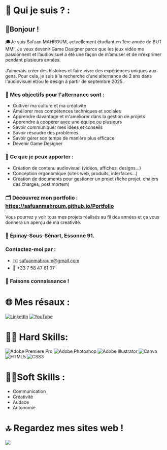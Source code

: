 # 💫 Qui je suis ? :
## 👋Bonjour !

🎓Je suis Safuan MAHROUM, actuellement étudiant en 1ère année de BUT MMI. Je veux devenir Game Designer parce que les jeux vidéo me passionnent et l’audiovisuel a été une façon de m’amuser et de m’exprimer pendant plusieurs années. <br><br>J’aimerais créer des histoires et faire vivre des expériences uniques aux gens. Pour cela, je suis à la recherche d’une alternance de 2 ans dans l'audiovisuel et/ou le design à partir de septembre 2025.

### 📌 Mes objectifs pour l'alternance sont :

- Cultiver ma culture et ma créativité
- Améliorer mes compétences techniques et sociales
- Apprendre davantage et m'améliorer dans la gestion de projets
- Apprendre à coopérer avec une équipe ou plusieurs
- Savoir communiquer mes idées et conseils
- Savoir résoudre des problèmes
- Savoir gérer son temps de manière plus efficace
- Devenir Game Designer

### 💼 Ce que je peux apporter : 
 - Création de contenu audiovisuel (vidéos, affiches, designs...)
 - Conception ergonomique (sites web, produits, interfaces...)
 - Création de documents pour gestioner un projet (fiche projet, chaiers des charges, post mortem)

### 🗂️ Découvrez mon portfolio : https://safuanmahroum.github.io/Portfolio <br>
Vous pourrez y voir tous mes projets réalisés au fil des années et ça vous donnera un aperçu de ma creativité.

### 📍 Épinay-Sous-Sénart, Essonne 91.

### Contactez-moi par :
- ✉️ safuanmahroum@gmail.com
- 📱 +33 7 58 47 81 07

### 🤝 Faisons connaissance !

# 🌐 Mes résaux :
[![LinkedIn](https://img.shields.io/badge/LinkedIn-%230077B5.svg?logo=linkedin&logoColor=white)](https://linkedin.com/in/SafuanMahroum) [![YouTube](https://img.shields.io/badge/YouTube-%23FF0000.svg?logo=YouTube&logoColor=white)](https://youtube.com/@ThePanterSwit) 

# 👨‍💻 Hard Skills:
![Adobe Premiere Pro](https://img.shields.io/badge/Adobe%20Premiere%20Pro-9999FF.svg?style=for-the-badge&logo=Adobe%20Premiere%20Pro&logoColor=white) ![Adobe Photoshop](https://img.shields.io/badge/adobe%20photoshop-%2331A8FF.svg?style=for-the-badge&logo=adobe%20photoshop&logoColor=white) ![Adobe Illustrator](https://img.shields.io/badge/adobe%20illustrator-%23FF9A00.svg?style=for-the-badge&logo=adobe%20illustrator&logoColor=white) ![Canva](https://img.shields.io/badge/Canva-%2300C4CC.svg?style=for-the-badge&logo=Canva&logoColor=white) ![HTML5](https://img.shields.io/badge/html5-%23E34F26.svg?style=for-the-badge&logo=html5&logoColor=white) ![CSS3](https://img.shields.io/badge/css3-%231572B6.svg?style=for-the-badge&logo=css3&logoColor=white)

# 👨‍🎓Soft Skills :
- Communication
- Créativité
- Audace
- Autonomie

# 🔝 Regardez mes sites web !
![](https://github-contributor-stats.vercel.app/api?username=SafuanMahroum&limit=5&theme=tokyonight&combine_all_yearly_contributions=true)
